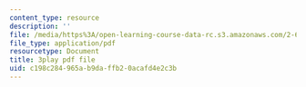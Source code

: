 ```yaml
---
content_type: resource
description: ''
file: /media/https%3A/open-learning-course-data-rc.s3.amazonaws.com/2-627-fundamentals-of-photovoltaics-fall-2013/c198c284965ab9daffb20acafd4e2c3b_dFF2DuEv-2c.pdf
file_type: application/pdf
resourcetype: Document
title: 3play pdf file
uid: c198c284-965a-b9da-ffb2-0acafd4e2c3b
---
```

